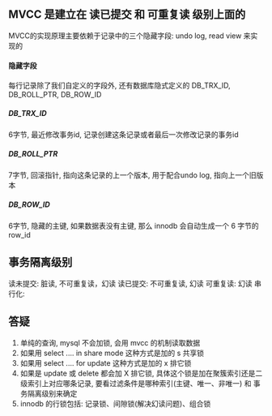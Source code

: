 ## MVCC 是建立在 读已提交 和 可重复读 级别上面的
MVCC的实现原理主要依赖于记录中的三个隐藏字段: undo log, read view 来实现的
#### 隐藏字段
每行记录除了我们自定义的字段外, 还有数据库隐式定义的 DB_TRX_ID, DB_ROLL_PTR, DB_ROW_ID
##### DB_TRX_ID
6字节, 最近修改事务id, 记录创建这条记录或者最后一次修改记录的事务id
##### DB_ROLL_PTR
7字节, 回滚指针, 指向这条记录的上一个版本, 用于配合undo log, 指向上一个旧版本
##### DB_ROW_ID
6字节, 隐藏的主键, 如果数据表没有主键, 那么 innodb 会自动生成一个 6 字节的 row_id

## 事务隔离级别
读未提交: 脏读, 不可重复读，幻读
读已提交: 不可重复读, 幻读
可重复读: 幻读
串行化: 


## 答疑
 1. 单纯的查询, mysql 不会加锁, 会用 mvcc 的机制读取数据
 2. 如果用 select .... in share mode 这种方式是加的 s 共享锁
 3. 如果用 select .... for update 这种方式是加的 x 排它锁
 4. 如果是 update 或 delete 都会加 X 排它锁, 具体这个锁是加在聚簇索引还是二级索引上对应哪条记录,
 要看过滤条件是哪种索引(主键、唯一、非唯一) 和 事务隔离级别来确定
 5. innodb 的行锁包括: 记录锁、间隙锁(解决幻读问题)、组合锁